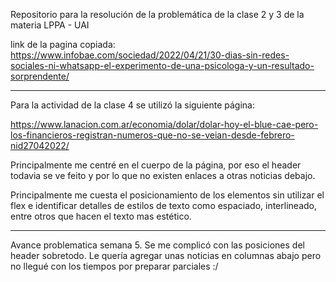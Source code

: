 Repositorio para la resolución de la problemática de la clase 2 y 3 de la materia LPPA - UAI

link de la pagina copiada:
    https://www.infobae.com/sociedad/2022/04/21/30-dias-sin-redes-sociales-ni-whatsapp-el-experimento-de-una-psicologa-y-un-resultado-sorprendente/

-------------------------------------------------------------------------------------

Para la actividad de la clase 4 se utilizó la siguiente página:

https://www.lanacion.com.ar/economia/dolar/dolar-hoy-el-blue-cae-pero-los-financieros-registran-numeros-que-no-se-veian-desde-febrero-nid27042022/


Principalmente me centré en el cuerpo de la página, por eso el header todavia se ve feito y por lo que no existen enlaces a otras noticias debajo.

Principalmente me cuesta el posicionamiento de los elementos sin utilizar el flex e identificar detalles de estilos de texto como espaciado, interlineado, entre otros que hacen el texto mas estético.

-------------------------------------------
Avance problematica semana 5.
Se me complicó con las posiciones del header sobretodo.
Le quería agregar unas noticias en columnas abajo pero no llegué con los tiempos por preparar parciales :/


